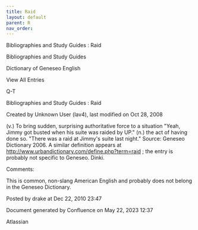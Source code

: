 ```yaml
---
title: Raid
layout: default
parent: R
nav_order:
---
```


Bibliographies and Study Guides : Raid

Bibliographies and Study Guides

Dictionary of Geneseo English

View All Entries

Q-T

Bibliographies and Study Guides : Raid

Created by  Unknown User (lav4), last modified on Oct 28, 2008

(v.) To bring sudden, surprising authoritative force to a situation &quot;Yeah, Jimmy got busted when his suite was raided by UP.&quot; (n.) the act of having done so. &quot;There was a raid at Jimmy's suite last night.&quot; Source: Geneseo Dictionary 2006. A similar definition appears at http://www.urbandictionary.com/define.php?term=raid ; the entry is probably not specific to Geneseo. Dinki.

Comments:

This is common, non-slang American English and probably does not belong in the Geneseo Dictionary.

Posted by drake at Dec 22, 2010 23:47

Document generated by Confluence on May 22, 2023 12:37

Atlassian
